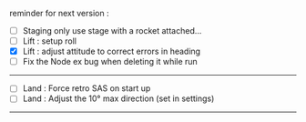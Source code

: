 reminder for next version : 

* [ ] Staging only use stage with a rocket attached...
* [ ] Lift : setup roll
* [x] Lift : adjust attitude to correct errors in heading
* [ ] Fix the Node ex bug when deleting it while run

-------------

* [ ] Land : Force retro SAS on start up
* [ ] Land : Adjust the 10° max direction (set in settings)  

-------------


 

